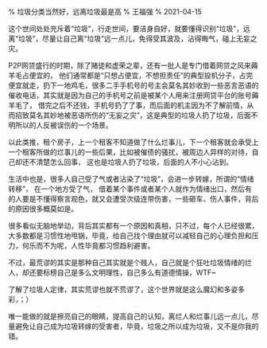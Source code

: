 % 垃圾分类当然好，远离垃圾最是高
% 王福强
% 2021-04-15

这个世间处处充斥着“垃圾”，行走世间，要洁身自好，就要懂得识别“垃圾”，远离“垃圾”，尽量让自己离“垃圾”远一点儿，免得受其波及，沾得晦气，碰上无妄之灾。

P2P网贷盛行的时期，除了赌徒和虚荣之辈，还有一批人是专门借着网贷之风来薅羊毛占便宜的， 他们通常都是“只想占便宜，不想担责任”的典型投机分子，占完便宜就走，扔下一地鸡毛，很多二手手机号的号主会莫名其妙收到一些恶言恶语的催收电话，其实就是因为自己的手机号之前是被某个人用来注册网贷平台的账号薅羊毛了， 借完之后不还钱，手机号扔了了事，而后面的机主因为不了解前情，从而招致莫名其妙地被恶语所伤的“无妄之灾”，这是典型的垃圾人扔了垃圾，后面不明所以的人反被误伤的一个场景。

以此类推，租个房子，上一个租客不知道做了什么烂事儿，下一个租客就会承受上一个租客所做的烂事儿的一些后果，比如被催债的骚扰，被周边人异样的对待，自己却还不清楚怎么回事， 这也是垃圾人扔了垃圾，后面的人不小心沾到。

生活中也是，很多人自己受了气或者沾染了“垃圾”，会进一步转嫁，所谓的“情绪转移”， 在一个地方受了气， 借着某个事件或者某个人就作为情绪出口，然后有的人要是不懂得察言观色，就又会遭受次级连带伤害，一些砸车、伤人事件，背后的原因很多概莫如是。

很多看似无脑地举动，背后其实都有一个原因和真相，只不过，每个人已经很累，大多数都是习惯性地甩锅，毕竟，给自己找个理由就可以减轻自己的心理负担和压力，何乐而不为呢，人性毕竟都习惯趋利避害。

不过，最荒谬的其实是那种自己其实就是个贱人，自己就是个狂吐垃圾情绪的烂人，却还要标榜自己是多么文明理性，自己多么有道德情操，WTF~

了解了垃圾人定律，其实荒谬也就不荒谬了，这个世界就是这么魔幻和多姿多彩，；）

唯一能做的就是擦亮自己的眼睛，提高自己的认知，离烂人和烂事儿远一点儿，尽量避免让自己成为垃圾转嫁的受害者，毕竟，垃圾之所以成为垃圾，又不是你我的错。


